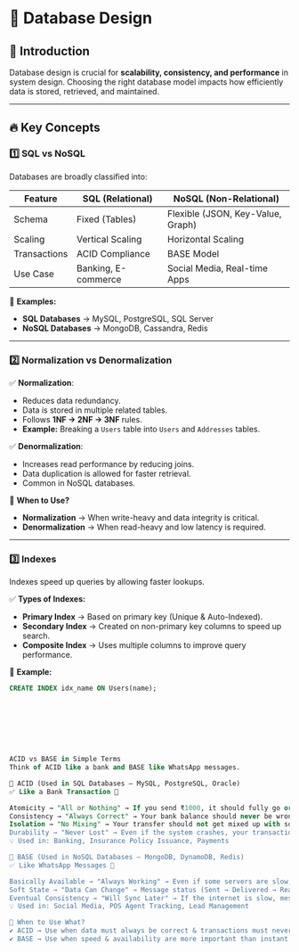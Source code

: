 # 📌 Database Design  

## 🚀 Introduction  
Database design is crucial for **scalability, consistency, and performance** in system design. Choosing the right database model impacts how efficiently data is stored, retrieved, and maintained.  

---

## 🔥 Key Concepts  

### 1️⃣ **SQL vs NoSQL**  
Databases are broadly classified into:  

| Feature        | SQL (Relational) | NoSQL (Non-Relational) |
|---------------|-----------------|-----------------------|
| Schema        | Fixed (Tables)  | Flexible (JSON, Key-Value, Graph) |
| Scaling       | Vertical Scaling | Horizontal Scaling |
| Transactions  | ACID Compliance | BASE Model |
| Use Case      | Banking, E-commerce | Social Media, Real-time Apps |

📌 **Examples:**  
- **SQL Databases** → MySQL, PostgreSQL, SQL Server  
- **NoSQL Databases** → MongoDB, Cassandra, Redis  

---

### 2️⃣ **Normalization vs Denormalization**  
✅ **Normalization**:  
- Reduces data redundancy.  
- Data is stored in multiple related tables.  
- Follows **1NF → 2NF → 3NF** rules.  
- **Example:** Breaking a `Users` table into `Users` and `Addresses` tables.  

✅ **Denormalization**:  
- Increases read performance by reducing joins.  
- Data duplication is allowed for faster retrieval.  
- Common in NoSQL databases.  

📌 **When to Use?**  
- **Normalization** → When write-heavy and data integrity is critical.  
- **Denormalization** → When read-heavy and low latency is required.  

---

### 3️⃣ **Indexes**  
Indexes speed up queries by allowing faster lookups.  

✅ **Types of Indexes:**  
- **Primary Index** → Based on primary key (Unique & Auto-Indexed).  
- **Secondary Index** → Created on non-primary key columns to speed up search.  
- **Composite Index** → Uses multiple columns to improve query performance.  

📌 **Example:**  
```sql
CREATE INDEX idx_name ON Users(name);








ACID vs BASE in Simple Terms
Think of ACID like a bank and BASE like WhatsApp messages.

🔹 ACID (Used in SQL Databases – MySQL, PostgreSQL, Oracle)
✅ Like a Bank Transaction 🏦

Atomicity → "All or Nothing" → If you send ₹1000, it should fully go or not at all.
Consistency → "Always Correct" → Your bank balance should never be wrong.
Isolation → "No Mixing" → Your transfer should not get mixed up with someone else's.
Durability → "Never Lost" → Even if the system crashes, your transaction is saved.
💡 Used in: Banking, Insurance Policy Issuance, Payments

🔹 BASE (Used in NoSQL Databases – MongoDB, DynamoDB, Redis)
✅ Like WhatsApp Messages 📱

Basically Available → "Always Working" → Even if some servers are slow, you can still send messages.
Soft State → "Data Can Change" → Message status (Sent → Delivered → Read) updates over time.
Eventual Consistency → "Will Sync Later" → If the internet is slow, messages will deliver eventually.
💡 Used in: Social Media, POS Agent Tracking, Lead Management

🚀 When to Use What?
✔️ ACID → Use when data must always be correct & transactions must never fail (Bank, Insurance).
✔️ BASE → Use when speed & availability are more important than instant accuracy (WhatsApp, POS tracking).